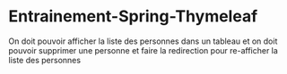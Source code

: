 # Entrainement-Spring-Thymeleaf
On doit pouvoir afficher la liste des personnes dans un tableau et on doit pouvoir supprimer une personne et faire la redirection pour re-afficher la liste des personnes
